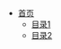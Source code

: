 <!-- docs/_sidebar.md -->

* [首页](README.md)
  * [目录1](首页/目录1.md "The greatest guide in the world")
  * [目录2](首页/目录2.md)